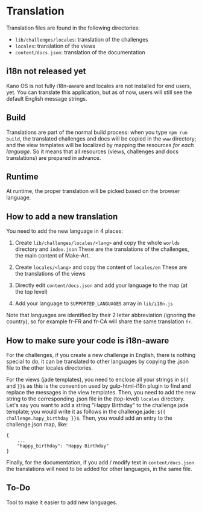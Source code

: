 # Translation

Translation files are found in the following directories:
- `lib/challenges/locales`: translation of the challenges
- `locales`: translation of the views
- `content/docs.json`: translation of the documentation

## i18n not released yet

Kano OS is not fully i18n-aware and locales are not installed for end users, yet. You can translate this application, but as of now, users will still see the default English message strings.

## Build

Translations are part of the normal build process: when you type `npm run build`, the translated challenges and docs will be copied in the `www` directory; and the view templates will be localized by mapping the resources _for each language_.  So it means that all resources (views, challenges and docs translations) are prepared in advance.

## Runtime

At runtime, the proper translation will be picked based on the browser language. 

## How to add a new translation

You need to add the new language in 4 places:

1. Create `lib/challenges/locales/<lang>` and copy the whole `worlds` directory and `index.json` 
   These are the translations of the challenges, the main content of Make-Art.

2. Create `locales/<lang>` and copy the content of `locales/en`
   These are the translations of the views

3. Directly edit `content/docs.json` and add your language to the map (at the top level)

4. Add your language to `SUPPORTED_LANGUAGES` array in `lib/i18n.js`

Note that languages are identified by their 2 letter abbreviation (ignoring the country), so for example fr-FR and fr-CA will share the same translation `fr`.

## How to make sure your code is i18n-aware

For the challenges, if you create a new challenge in English, there is nothing special to do, it can be translated to other languages by copying the .json file to the other locales directories.

For the views (jade templates), you need to enclose all your strings in `${{` and `}}$` as this is the convention used by gulp-html-i18n plugin to find and replace the messages in the view templates.  Then, you need to add the new string to the corresponding .json file in the (top-level) `locales` directory.  Let's say you want to add a string "Happy Birthday" to the challenge.jade template; you would write it as follows in the challenge.jade: `${{ challenge.hapy_birthday }}$`.  Then, you would add an entry to the challenge.json map, like:
```
{
    ...
    "happy_birthday": "Happy Birthday"
}
```

Finally, for the documentation, if you add / modify text in `content/docs.json` the translations will need to be added for other languages, in the same file.

## To-Do

Tool to make it easier to add new languages.
